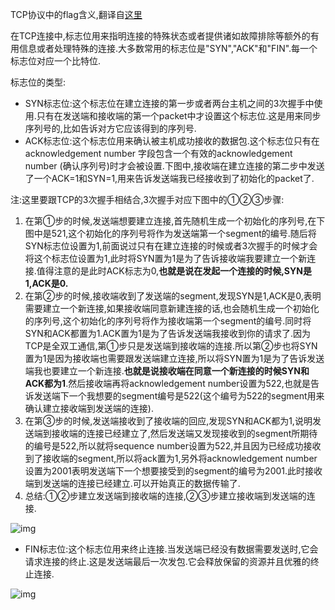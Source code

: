 TCP协议中的flag含义,翻译自[这里](https://www.geeksforgeeks.org/tcp-flags/)

在TCP连接中,标志位用来指明连接的特殊状态或者提供诸如故障排除等额外的有用信息或者处理特殊的连接.大多数常用的标志位是"SYN","ACK"和"FIN".每一个标志位对应一个比特位.

标志位的类型:

* SYN标志位:这个标志位在建立连接的第一步或者两台主机之间的3次握手中使用.只有在发送端和接收端的第一个packet中才设置这个标志位.这是用来同步序列号的,比如告诉对方它应该得到的序列号.
* ACK标志位:这个标志位用来确认被主机成功接收的数据包.这个标志位只有在acknowledgement number 字段包含一个有效的acknowledgement number (确认序列号)时才会被设置.下图中,接收端在建立连接的第二步中发送了一个ACK=1和SYN=1,用来告诉发送端我已经接收到了初始化的packet了.

注:这里要跟TCP的3次握手相结合,3次握手对应下图中的①②③步骤:

1. 在第①步的时候,发送端想要建立连接,首先随机生成一个初始化的序列号,在下图中是521,这个初始化的序列号将作为发送端第一个segment的编号.随后将SYN标志位设置为1,前面说过只有在建立连接的时候或者3次握手的时候才会将这个标志位设置为1,此时将SYN置为1是为了告诉接收端我要建立一个新连接.值得注意的是此时ACK标志为0,**也就是说在发起一个连接的时候,SYN是1,ACK是0.**
2. 在第②步的时候,接收端收到了发送端的segment,发现SYN是1,ACK是0,表明需要建立一个新连接,如果接收端同意新建连接的话,也会随机生成一个初始化的序列号,这个初始化的序列号将作为接收端第一个segment的编号.同时将SYN和ACK都置为1.ACK置为1是为了告诉发送端我接收到你的请求了.因为TCP是全双工通信,第①步只是发送端到接收端的连接.所以第②步也将SYN置为1是因为接收端也需要跟发送端建立连接,所以将SYN置为1是为了告诉发送端我也要建立一个新连接.**也就是说接收端在同意一个新连接的时候SYN和ACK都为1**.然后接收端再将acknowledgement number设置为522,也就是告诉发送端下一个我想要的segment编号是522(这个编号为522的segment用来确认建立接收端到发送端的连接).
3. 在第③步的时候,发送端接收到了接收端的回应,发现SYN和ACK都为1,说明发送端到接收端的连接已经建立了,然后发送端又发现接收到的segment所期待的编号是522,所以就将sequence number设置为522,并且因为已经成功接收到了接收端的segment,所以将ack置为1,另外将acknowledgement number设置为2001表明发送端下一个想要接受到的segment的编号为2001.此时接收端到发送端的连接已经建立.可以开始真正的数据传输了.
4. 总结:①②步建立发送端到接收端的连接,②③步建立接收端到发送端的连接.

![img](../images/tcp/tcp_flag.png)

* FIN标志位:这个标志位用来终止连接.当发送端已经没有数据需要发送时,它会请求连接的终止.这是发送端最后一次发包.它会释放保留的资源并且优雅的终止连接.

![img](../images/tcp/tcp_flag2.png)